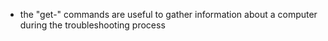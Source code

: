 * the "get-" commands are useful to gather information about a computer during the troubleshooting process